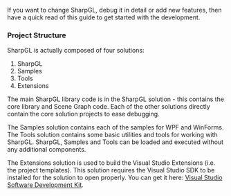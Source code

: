 If you want to change SharpGL, debug it in detail or add new features, then have a quick read of this guide to get started with the development.

### Project Structure ###

SharpGL is actually composed of four solutions:

1. SharpGL
2. Samples
3. Tools
4. Extensions

The main SharpGL library code is in the SharpGL solution - this contains the core library and Scene Graph code. Each of the other solutions directly contain the core solution projects to ease debugging.

The Samples solution contains each of the samples for WPF and WinForms. The Tools solution contains some basic utilities and tools for working with SharpGL. SharpGL, Samples and Tools can be loaded and executed without any additional components.

The Extensions solution is used to build the Visual Studio Extensions (i.e. the project templates). This solution requires the Visual Studio SDK to be installed for the solution to open properly. You can get it here: [Visual Studio Software Development Kit](http://msdn.microsoft.com/en-us/library/bb166441.aspx).